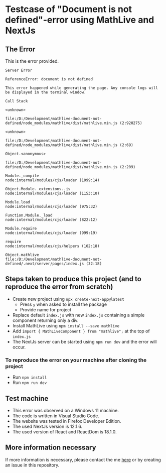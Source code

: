 # Testcase of "Document is not defined"-error using MathLive and NextJs
## The Error
This is the error provided.

```
Server Error

ReferenceError: document is not defined

This error happened while generating the page. Any console logs will be displayed in the terminal window.

Call Stack

<unknown>

file:/D:/Development/mathlive-document-not-defined/node_modules/mathlive/dist/mathlive.min.js (2:920275)

<unknown>

file:/D:/Development/mathlive-document-not-defined/node_modules/mathlive/dist/mathlive.min.js (2:69)

Object.<anonymous>

file:/D:/Development/mathlive-document-not-defined/node_modules/mathlive/dist/mathlive.min.js (2:209)

Module._compile
node:internal/modules/cjs/loader (1099:14)

Object.Module._extensions..js
node:internal/modules/cjs/loader (1153:10)

Module.load
node:internal/modules/cjs/loader (975:32)

Function.Module._load
node:internal/modules/cjs/loader (822:12)

Module.require
node:internal/modules/cjs/loader (999:19)

require
node:internal/modules/cjs/helpers (102:18)

Object.mathlive
file:/D:/Development/mathlive-document-not-defined/.next/server/pages/index.js (32:18)
```

## Steps taken to produce this project (and to reproduce the error from scratch)
- Create new project using `npx create-next-app@latest`
	- Press `y` when asked to install the package
	- Provide name for project
- Replace default `index.js` with new `index.js` containing a simple component returning only a div.
- Install MathLive using `npm install --save mathlive`
- Add `import { MathLiveComponent } from "mathlive";` at the top of `index.js`
- The NextJs server can be started using `npm run dev` and the error will occur.
### To reproduce the error on your machine after cloning the project
- Run `npm install`
- Run `npm run dev`
## Test machine
- This error was observed on a Windows 11 machine.
- The code is written in Visual Studio Code.
- The website was tested in Firefox Developer Edition.
- The used NextJs version is 12.1.6.
- The used version of React and ReactDom is 18.1.0.

## More information necessary
If more information is necessary, please contact the me [here](https://gitter.im/cortex-js/community) or by creating an issue in this repository.